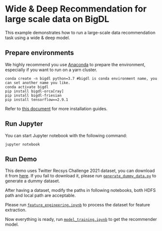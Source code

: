 # Wide & Deep Recommendation for large scale data on BigDL

This example demonstrates how to run a large-scale data recommendation task using a wide & deep model.

## Prepare environments
We highly recommend you use [Anaconda](https://www.anaconda.com/distribution/#linux) to prepare the environment, especially if you want to run on a yarn cluster. 
```
conda create -n bigdl python=3.7 #bigdl is conda environment name, you can set another name you like.
conda activate bigdl
pip install bigdl-orca[ray]
pip install bigdl-friesian
pip install tensorflow==2.9.1
```
Refer to [this document](https://bigdl.readthedocs.io/en/latest/doc/UserGuide/python.html#install) for more installation guides.

## Run Jupyter
You can start Jupyter notebook with the following command:
```
jupyter notebook
```

## Run Demo
This demo uses Twitter Recsys Challenge 2021 dataset, you can download it from [here](http://www.recsyschallenge.com/2021/). If you fail to download it, please run [`generate_dummy_data.py`](../../python/friesian/example/wnd/recsys2021/generate_dummy_data.py) to generate a dummy dataset.

After having a dataset, modify the paths in following notebooks, both HDFS path and local path are acceptable.

Please run [`feature_engineering.ipynb`](./feature_engineering.ipynb) to process the dataset for feature extraction.

Now everything is ready, run [`model_training.ipynb`](./model_training.ipynb) to get the recommender model.